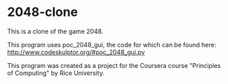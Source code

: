 # 2048-clone
This is a clone of the game 2048. 

This program uses poc_2048_gui, the code for which can be found here: http://www.codeskulptor.org/#poc_2048_gui.py

This program was created as a project for the Coursera course "Principles of Computing" by Rice University.
